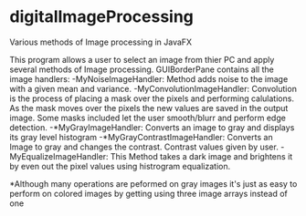 # digitalImageProcessing
Various methods of Image processing in JavaFX

This program allows a user to select an image from thier PC and apply several methods of Image processing.
GUIBorderPane contains all the image handlers:
-MyNoiseImageHandler: Method adds noise to the image with a given mean and variance. 
-MyConvolutionImageHandler: Convolution is the process of placing a mask over the pixels and performing calulations. As the mask moves over the pixels the new values are saved in the output image. Some masks included let the user smooth/blurr and perform edge detection.
-*MyGrayImageHandler: Converts an image to gray and displays its gray level histogram
-*MyGrayContrastImageHandler: Converts an Image to gray and changes the contrast. Contrast values given by user.
-MyEqualizeImageHandler: This Method takes a dark image and brightens it by even out the pixel values using histrogram equalization.


*Although many operations are peformed on gray images it's just as easy to perform on colored images by getting using three image arrays instead of one
